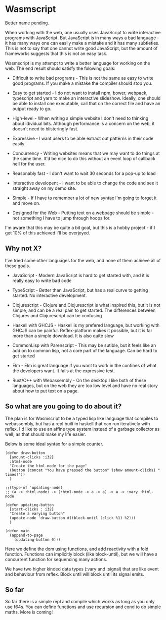 Wasmscript
=========

Better name pending.

When working with the web, one usually uses JavaScript to write interactive programs with JavaScript. But JavaScript is in many ways a bad language - it has many ways one can easily make a mistake and it has many subtleties. This is not to say that one cannot write good JavaScript, but the amount of frameworks suggests that this is not an easy task.

Wasmscript is my attempt to write a better language for working on the web. The end result should satisfy the folowing goals:

* Difficult to write bad programs - This is not the same as easy to write good programs. If you make a mistake the compiler should stop you.

* Easy to get started - I do not want to install npm, bower, webpack, typescript and yarn to make an interactive slideshow. Ideally, one should be able to install one executable, call that on the correct file and have an output ready to go.

* High-level - When writing a simple website I don't need to thinking about idividual bits. Although performance is a concern on the web, it doesn't need to blisteringly fast. 

* Expressive - I want users to be able extract out patterns in their code easily

* Concurrency - Writing websites means that we may want to do things at the same time. It'd be nice to do this without an event loop of callback hell for the user.

* Reasonably fast - I don't want to wait 30 seconds for a pop-up to load

* Interactive developent - I want to be able to change the code and see it straight away on my demo site.

* Simple - If I have to remember a lot of new syntax I'm going to forget it and move on.

* Designed for the Web - Putting text on a webpage should be simple - not something I have to jump through hoops for.

I'm aware that this may be quite a bit goal, but this is a hobby project - if I get 10% of this achieved I'll be overjoyed.

Why not X?
----------

I've tried some other languages for the web, and none of them achieve all of these goals.

* JavaScript - Modern JavaScript is hard to get started with, and it is really easy to write bad code

* TypeScript - Better than JavaScript, but has a real curve to getting started. No interactive development.

* Clojurescript - Clojure and Clojurescript is what inspired this, but it is not simple, and can be a real pain to get started. The differences between Clojures and Clojurescript can be confusing

* Haskell with GHCJS - Haskell is my prefered language, but working with GHCJS can be painful. Reflex-platform makes it possible, but it is far more than a simple download. It is also quite slow

* CommonLisp with Parenscript - This may be sutible, but it feels like an add on to common lisp, not a core part of the language. Can be hard to get started

* Elm - Elm is great language if you want to work in the confines of what the developers want. It fails at the expressive test.

* Rust/C++ with Webassembly - On the desktop I like both of these languages, but on the web they are too low level and have no real story about how to put text on a page.

So what are you going to do about it?
------------------------------------

The plan is for Wasmscript to be a typed lisp like language that compiles to webassembly, but has a repl built in haskell that can run iteratively with reflex. I'd like to use an affine type system instead of a garbage collector as well, as that should make my life easier. 

Below is some ideal syntax for a simple counter.

```
(defun draw-button
  [amount-clicks :i32]
  :html-node
  "Create the html-node for the page"
  (button (concat "You have pressed the button" (show amount-clicks) " times!"))
  )

;;(type-of 'updating-node) 
;; (a -> :html-node) -> (:html-node -> a -> a) -> a -> :vary :html-node

(defun updating-button
  [start-clicks : i32]
  "Create a varying button"
  (update-node 'draw-button #((block-until (click %1) %2)))
  )

(defun main
  (append-to-page
    (updating-button 0)))
```

Here we define the dom using functions, and add reactivity with a fold function. Functions can implicitly block (like block-until), but we will have a concurrent function for sequencing many actions.

We have two higher kinded data types (:vary and :signal) that are like event and behaviour from reflex. Block until will block until its signal emits.

So far
------

So far there is a simple repl and compile which works as long as you only use f64s. You can define functions and use recursion and cond to do simple maths. More is coming!
